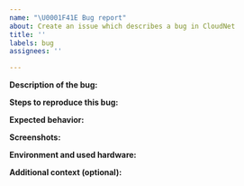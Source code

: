 ```yaml
---
name: "\U0001F41E Bug report"
about: Create an issue which describes a bug in CloudNet
title: ''
labels: bug
assignees: ''

---
```


**Description of the bug:**

<!-- A clear and concise description of what the bug is. Summarize the bug with a few words or sentences. -->


**Steps to reproduce this bug:**

<!-- Here is an example for how this could look like. The important thing is that you are describing the steps as specific as possible! -->
<!--

Steps to reproduce the behavior:
1. Go to '...'
2. Click on '....'
3. Scroll down to '....'
4. See error


Steps to reproduce the exception:
1. Declare object '....'
2. Call method '#foo(int)'
3. See exception

-->


**Expected behavior:**

<!-- A clear and concise description of what you expected to happen. -->


**Screenshots:**

<!-- If applicable, add screenshots to help explain your problem. -->


**Environment and used hardware:**

<!-- Example: 
 - System specifications: Technical information about your hardware [e.g. CPU = Intel i5 7th Gen etc.]
 - OS: On which operating system did the bug occur? [e.g. Linux, OS X, Windows]
 - Version: Which release and build version did you run/use? [e.g. CloudNet 3.3]
 
 ------ Copy-paste ------ 
 System specifications: 
 OS: 
 Version: 
-->


**Additional context (optional):**

<!-- Add any other important information about the problem here. -->
